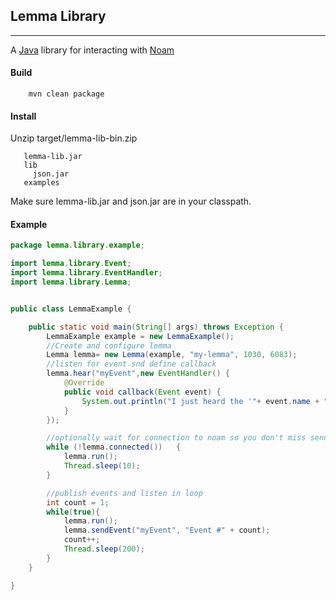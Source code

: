 ## Lemma Library
------------------------

A [Java](http://www.java.com/) library for interacting with [Noam](https://github.com/ideo/noam)

#### Build

        mvn clean package

#### Install

Unzip target/lemma-lib-bin.zip

       lemma-lib.jar
       lib
       	 json.jar
       examples

Make sure lemma-lib.jar and json.jar are in your classpath.

#### Example

```java
package lemma.library.example;

import lemma.library.Event;
import lemma.library.EventHandler;
import lemma.library.Lemma;


public class LemmaExample {

    public static void main(String[] args) throws Exception {
        LemmaExample example = new LemmaExample();
        //Create and configure lemma
        Lemma lemma= new Lemma(example, "my-lemma", 1030, 6083);
        //listen for event snd define callback
        lemma.hear("myEvent",new EventHandler() {
            @Override
            public void callback(Event event) {
                System.out.println("I just heard the '"+ event.name + "' event with a value of '" + event.stringValue);
            }
        });

        //optionally wait for connection to noam so you don't miss sending any messages
        while (!lemma.connected())   {
            lemma.run();
            Thread.sleep(10);
        }

        //publish events and listen in loop
        int count = 1;
        while(true){
            lemma.run();
            lemma.sendEvent("myEvent", "Event #" + count);
            count++;
            Thread.sleep(200);
        }
    }

}
```
